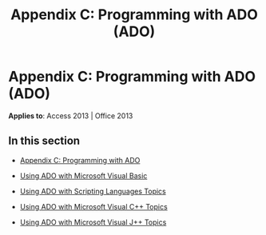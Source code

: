 ﻿---
title: 'Appendix C: Programming with ADO (ADO)'
TOCTitle: 'Appendix C: Programming with ADO'
ms:assetid: e14ec202-0afd-4b12-8254-fe1f5c2b8b08
ms:mtpsurl: https://msdn.microsoft.com/library/JJ250147(v=office.15)
ms:contentKeyID: 48548257
ms.date: 09/18/2015
mtps_version: v=office.15
---

# Appendix C: Programming with ADO (ADO)


**Applies to**: Access 2013 | Office 2013

## In this section

  - [Appendix C: Programming with ADO](appendix-c-programming-with-ado.md)

  - [Using ADO with Microsoft Visual Basic](using-ado-with-microsoft-visual-basic.md)

  - [Using ADO with Scripting Languages Topics](using-ado-with-scripting-languages-topics.md)

  - [Using ADO with Microsoft Visual C++ Topics](using-ado-with-microsoft-visual-c-topics.md)

  - [Using ADO with Microsoft Visual J++ Topics](using-ado-with-microsoft-visual-j-topics.md)

